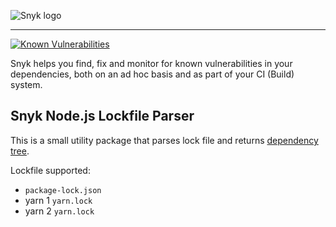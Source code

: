 ![Snyk logo](https://snyk.io/style/asset/logo/snyk-print.svg)

---

[![Known Vulnerabilities](https://snyk.io/test/github/snyk/nodejs-lockfile-parser/badge.svg)](https://snyk.io/test/github/snyk/nodejs-lockfile-parser)

Snyk helps you find, fix and monitor for known vulnerabilities in your dependencies, both on an ad hoc basis and as part of your CI (Build) system.

## Snyk Node.js Lockfile Parser

This is a small utility package that parses lock file and returns [dependency tree](https://github.com/snyk/nodejs-lockfile-parser/blob/1a495302089614205478d57611bf7c39d29ce66d/lib/parsers/index.ts#L51).

Lockfile supported:

- `package-lock.json`
- yarn 1 `yarn.lock`
- yarn 2 `yarn.lock`

